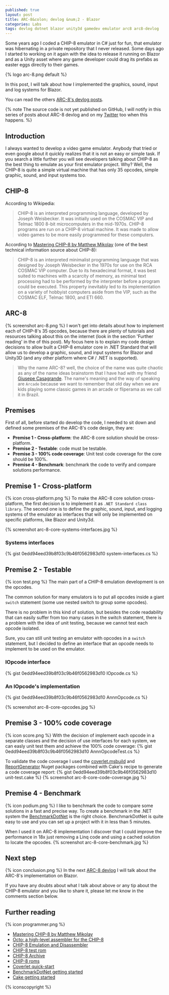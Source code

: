 ```yaml
---
published: true
layout: post
title: ARC-8&colon; devlog &num;2 - Blazor
categories: Labs
tags: devlog dotnet blazor unity3d gamedev emulator arc8 arc8-devlog
---
```

Some years ago I coded a CHIP-8 emulator in C# just for fun, that emulator was hibernating in a private repository that I never released. Some days ago I started to working on it again with the idea to release it running on Blazor and as a Unity asset where any game developer could drag its prefabs as easter eggs directly to their games.

{% logo arc-8.png default %}

In this post, I will talk about how I implemented the graphics, sound, input and log systems for Blazor.

You can read the others [ARC-8's devlog posts](/tags/arc8-devlog).

{% note The source code is not yet published on GitHub, I will notify in this series of posts about ARC-8 devlog and on my [Twitter](https://twitter.com/ogiacomelli) too when this happens. %}

## Introduction
I always wanted to develop a video game emulator. Anybody that tried or even google about it quickly realizes that it is not an easy or simple task.
If you search a little further you will see developers talking about CHIP-8 as the best thing to emulate as your first emulator project. Why? Well, the CHIP-8 is quite a simple virtual machine that has only 35 opcodes, simple graphic, sound, and input systems too.

## CHIP-8
According to Wikipedia:
> CHIP-8 is an interpreted programming language, developed by Joseph Weisbecker. It was initially used on the COSMAC VIP and Telmac 1800 8-bit microcomputers in the mid-1970s. CHIP-8 programs are run on a CHIP-8 virtual machine. It was made to allow video games to be more easily programmed for these computers.

According to [Mastering CHIP-8 by Matthew Mikolay](http://mattmik.com/files/chip8/mastering/chip8.html) (one of the best technical information source about CHIP-8):
> CHIP-8 is an interpreted minimalist programming language that was designed by Joseph Weisbecker in the 1970s for use on the RCA COSMAC VIP computer. Due to its hexadecimal format, it was best suited to machines with a scarcity of memory, as minimal text processing had to be performed by the interpreter before a program could be executed. This property inevitably led to its implementation on a variety of hobbyist computers aside from the VIP, such as the COSMAC ELF, Telmac 1800, and ETI 660.

## ARC-8
{% screenshot arc-8.png %}
I won't get into details about how to implement each of CHIP-8's 35 opcodes, because there are plenty of tutorials and resources talking about this on the internet (look in the section 'Further reading' in the of this post). My focus here is to explain my code design decisions to allow built a CHIP-8 emulator core in .NET Standard that will allow us to develop a graphic, sound, and input systems for Blazor and Unity3D (and any other platform where C# / .NET is supported).

> Why the name ARC-8? well, the choice of the name was quite chaotic as any of the name ideas brainstorm that I have had with my friend [Giusepe Casagrande](http://twitter.com/giusepe). The name's meaning and the way of speaking are `Arcade` because we want to remember that old day when we are kids playing some classic games in an arcade or fliperama as we call it in Brazil.

## Premises
First of all, before started do develop the code, I needed to sit down and defined some premises of the ARC-8's code design, they are:

* **Premise 1 - Cross-platform**: the ARC-8 core solution should be cross-platform.
* **Premise 2 - Testable**: code must be testable.
* **Premise 3 - 100% code coverage**: Unit test code coverage for the core should be 100%.
* **Premise 4 - Benchmark**: benchmark the code to verify and compare solutions performance.

## Premise 1 - Cross-platform
{% icon cross-platform.png %}
To make the ARC-8 core solution cross-platform, the first decision is to implement it as `.NET Standard class library`. The second one is to define the graphic, sound, input, and logging systems of the emulator as interfaces that will only be implemented on specific platforms, like Blazor and Unity3d.

{% screenshot arc-8-core-systems-interfaces.jpg %}

### Systems interfaces
{% gist 0edd94eed39b8f03c9b46f0562983d10 system-interfaces.cs %}

## Premise 2 - Testable
{% icon test.png %}
The main part of a CHIP-8 emulation development is on the opcodes.

The common solution for many emulators is to put all opcodes inside a giant `switch` statement (some use nested switch to group some opcodes).

There is no problem in this kind of solution, but besides the code readability that can easily suffer from too many cases in the switch statement, there is a problem with the idea of unit testing, because we cannot test each opcode isolated. 

Sure, you can still unit testing an emulator with opcodes in a `switch` statement, but I decided to define an interface that an opcode needs to implement to be used on the emulator.

### IOpcode interface
{% gist 0edd94eed39b8f03c9b46f0562983d10 IOpcode.cs %}

### An IOpcode's implementation
{% gist 0edd94eed39b8f03c9b46f0562983d10 AnnnOpcode.cs %}

{% screenshot arc-8-core-opcodes.jpg %}

## Premise 3 - 100% code coverage
{% icon score.png %}
With the decision of implement each opcode in a separate classes and the decision of use interfaces for each system, we can easly unit test them and achieve the 100% code coverage:
{% gist 0edd94eed39b8f03c9b46f0562983d10 AnnnOpcodeTest.cs %}

To validate the code coverage I used the [coverlet.msbuild](https://github.com/coverlet-coverage/coverlet) and [ReportGenerator](https://github.com/danielpalme/ReportGenerator) Nuget packages combined with Cake's recipe to generate a code coverage report:
{% gist 0edd94eed39b8f03c9b46f0562983d10 unit-test.cake %}
{% screenshot arc-8-core-code-coverage.jpg %}

## Premise 4 - Benchmark
{% icon podium.png %}
I like to benchmark the code to compare some solutions in a fast and precise way. To create a benchmark in the .NET system the [BenchmarkDotNet](https://benchmarkdotnet.org/) is the right choice. BenchmarkDotNet is quite easy to use and you can set up a project with it in less than 5 minutes.

When I used it on ARC-8 implementation I discover that I could improve the performance in 18x just removing a Linq code and using a cached solution to locate the opcodes.
{% screenshot arc-8-core-benchmark.jpg %}

## Next step
{% icon conclusion.png %}
In the next [ARC-8 devlog](/tags/arc8-devlog) I will talk about the ARC-8's implementation on Blazor.

If you have any doubts about what I talk about above or any tip about the CHIP-8 emulator and you like to share it, please let me know in the comments section below.

## Further reading
{% icon programmer.png %}
* [Mastering CHIP-8 by Matthew Mikolay](http://mattmik.com/files/chip8/mastering/chip8.html)
* [Octo: a high-level assembler for the CHIP-8](https://github.com/JohnEarnest/Octo)
* [CHIP-8 Emulation and Disassembler](https://github.com/mwales/chip8)
* [CHIP-8 test rom](https://github.com/corax89/chip8-test-rom)
* [CHIP-8 Archive](https://johnearnest.github.io/chip8Archive/)
* [CHIP-8 roms](https://github.com/dmatlack/chip8/tree/master/roms/games)
* [Coverlet quick-start](https://github.com/coverlet-coverage/coverlet#Quick-Start)
* [BenchmarkDotNet getting started](https://benchmarkdotnet.org/articles/guides/getting-started.html)
* [Cake getting started](https://cakebuild.net/docs/getting-started)

{% iconscopyright %}